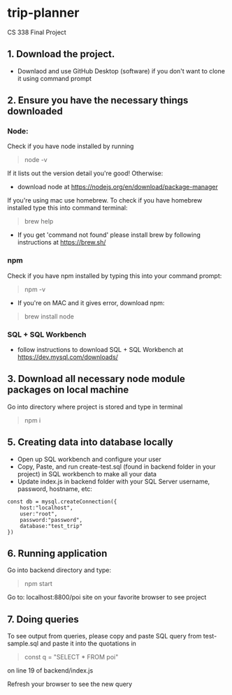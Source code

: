 # trip-planner
CS 338 Final Project

## 1. Download the project.
- Downlaod and use GitHub Desktop (software) if you don't want to clone it using command prompt

## 2. Ensure you have the necessary things downloaded
### Node:
Check if you have node installed by running 
> node -v

If it lists out the version detail you're good! Otherwise:
- download node at https://nodejs.org/en/download/package-manager

If you're using mac use homebrew. To check if you have homebrew installed type this into command terminal:

> brew help

- If you get 'command not found' please install brew by following instructions at https://brew.sh/ 

### npm
Check if you have npm installed by typing this into your command prompt:
> npm -v
- If you're on MAC and it gives error, download npm:
> brew install node


### SQL + SQL Workbench
- follow instructions to download SQL + SQL Workbench at https://dev.mysql.com/downloads/

## 3. Download all necessary node module packages on local machine
Go into directory where project is stored and type in terminal
> npm i

## 5. Creating data into database locally
- Open up SQL workbench and configure your user 
- Copy, Paste, and run create-test.sql (found in backend folder in your project) in SQL workbench to make all your data
- Update index.js in backend folder with your SQL Server username, password, hostname, etc:

```
const db = mysql.createConnection({
    host:"localhost",
    user:"root",
    password:"password",
    database:"test_trip"
})
```

## 6. Running application 
Go into backend directory and type:
> npm start

Go to: localhost:8800/poi site on your favorite browser to see project

## 7. Doing queries 
To see output from queries, please copy and paste SQL query from test-sample.sql and paste it into the quotations in 
  > const q = "SELECT * FROM poi" 

on line 19 of backend/index.js

Refresh your browser to see the new query